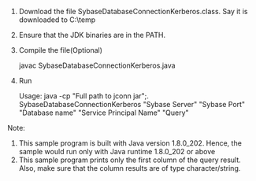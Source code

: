 1. Download the file SybaseDatabaseConnectionKerberos.class. Say it is downloaded to C:\temp
2. Ensure that the JDK binaries are in the PATH.
3. Compile the file(Optional)
   
   javac SybaseDatabaseConnectionKerberos.java
4. Run

   Usage: java -cp "Full path to jconn jar";. SybaseDatabaseConnectionKerberos "Sybase Server" "Sybase Port" "Database name" "Service Principal Name" "Query"

Note:
1. This sample program is built with Java version 1.8.0_202. Hence, the sample would run only with Java runtime 1.8.0_202 or above
2. This sample program prints only the first column of the query result. Also, make sure that the column results are of type character/string.
